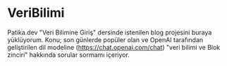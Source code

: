 # VeriBilimi

Patika.dev "Veri Bilimine Giriş" dersinde istenilen blog projesini buraya yüklüyorum.
Konu; son günlerde popüler olan ve OpenAI tarafından geliştirilen dil modeline (https://chat.openai.com/chat) "veri bilimi ve Blok zinciri" hakkında sorular sormamı içeriyor.
